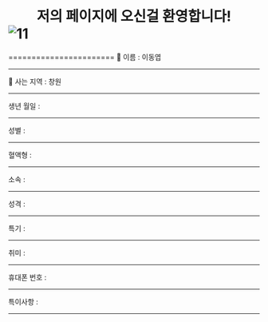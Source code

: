 # <center>저의 페이지에 오신걸 환영합니다!</center>![11](https://user-images.githubusercontent.com/112042668/190572205-505af8f8-5129-4f10-ab33-92593bcd7108.PNG)
=======================
:name_badge: 이름 : 이동엽
*****
:house_with_garden: 사는 지역 : 창원
*****
생년 월일 : 
*****
성별 : 
*****
혈액형 : 
*****
소속 : 
*****
성격 : 
*****
특기 : 
*****
취미 : 
*****
휴대폰 번호 : 

*****
특이사항 :

*****
